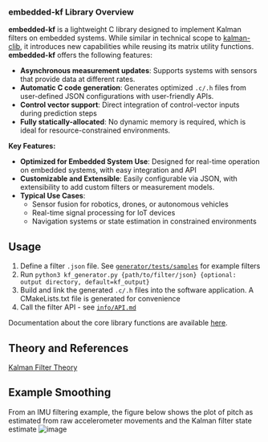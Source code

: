 ### embedded-kf Library Overview

**embedded-kf** is a lightweight C library designed to implement Kalman filters on embedded systems. While similar in technical scope to [kalman-clib](https://github.com/sunsided/kalman-clib), it introduces new capabilities while reusing its matrix utility functions. **embedded-kf** offers the following features:

- **Asynchronous measurement updates**: Supports systems with sensors that provide data at different rates.
- **Automatic C code generation**: Generates optimized `.c/.h` files from user-defined JSON configurations with user-friendly APIs.
- **Control vector support**: Direct integration of control-vector inputs during prediction steps
- **Fully statically-allocated**: No dynamic memory is required, which is ideal for resource-constrained environments.

**Key Features:**

- **Optimized for Embedded System Use**: Designed for real-time operation on embedded systems, with easy integration and API
- **Customizable and Extensible**: Easily configurable via JSON, with extensibility to add custom filters or measurement models.
- **Typical Use Cases**:
  - Sensor fusion for robotics, drones, or autonomous vehicles
  - Real-time signal processing for IoT devices 
  - Navigation systems or state estimation in constrained environments

## Usage
1. Define a filter `.json` file. See [`generator/tests/samples`](https://github.com/sahil-kale/embedded-kf/blob/main/generator/tests/samples) for example filters
2. Run `python3 kf_generator.py {path/to/filter/json} {optional: output directory, default=kf_output}`
3. Build and link the generated `.c/.h` files into the software application. A CMakeLists.txt file is generated for convenience
4. Call the filter API - see [`info/API.md`](https://github.com/sahil-kale/embedded-kf/blob/main/info/API.md)

Documentation about the core library functions are available [here](https://sahil-kale.github.io/embedded-kf/).

## Theory and References
[Kalman Filter Theory](https://github.com/sahil-kale/embedded-kf/blob/main/kalman_theory.md)

## Example Smoothing
From an IMU filtering example, the figure below shows the plot of pitch as estimated from raw accelerometer movements and the Kalman filter state estimate
![image](https://github.com/user-attachments/assets/4212b4bf-38c7-4e93-a36e-f3c80fe78a74)

